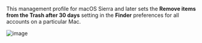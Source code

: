 This management profile for macOS Sierra and later sets the **Remove items from the Trash after 30 days** setting in the **Finder** preferences for all accounts on a particular Mac.

![image](https://github.com/rtrouton/profiles/blob/master/DisableiCloudDriveandDocumentSync/images/RemoveTrashAfter30Days.png)